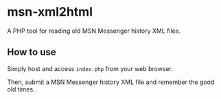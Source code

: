 msn-xml2html
============

A PHP tool for reading old MSN Messenger history XML files.

How to use
----------

Simply host and access `index.php` from your web browser.

Then, submit a MSN Messenger history XML file and remember the good old times.

